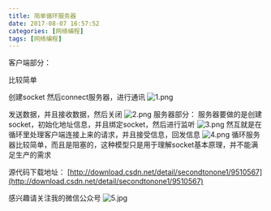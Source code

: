 ```yaml
---
title: 简单循环服务器
date: 2017-08-07 16:57:52
categories: [网络编程]
tags: [网络编程]
---
```

客户端部分：

比较简单

创建socket 然后connect服务器，进行通讯
![1.png](1.png)
<!--more-->
发送数据，并且接收数据，然后关闭
![2.png](2.png)
服务器部分：
服务器要做的是创建socket，初始化地址信息，并且绑定socket，然后进行监听
![3.png](3.png)
然互就是在循环里处理客户端连接上来的请求，并且接受信息，回发信息
![4.png](4.png)
循环服务器比较简单，而且是阻塞的，这种模型只是用于理解socket基本原理，并不能满足生产的需求

 源代码下载地址： [http://download.csdn.net/detail/secondtonone1/9510567](http://download.csdn.net/detail/secondtonone1/9510567)

感兴趣请关注我的微信公众号
![5.jpg](5.jpg)